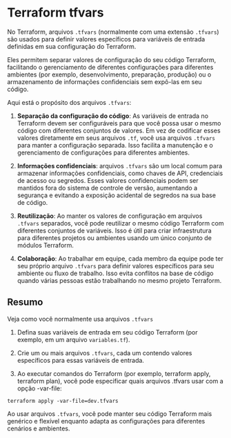 # Terraform tfvars

No Terraform, arquivos `.tfvars` (normalmente com uma extensão `.tfvars`) são usados para definir valores específicos para variáveis de entrada definidas em sua configuração do Terraform.

Eles permitem separar valores de configuração do seu código Terraform, facilitando o gerenciamento de diferentes configurações para diferentes ambientes (por exemplo, desenvolvimento, preparação, produção) ou o armazenamento de informações confidenciais sem expô-las em seu código.

Aqui está o propósito dos arquivos `.tfvars`:

1. **Separação da configuração do código**: As variáveis de entrada no Terraform devem ser configuráveis para que você possa usar o mesmo código com diferentes conjuntos de valores. Em vez de codificar esses valores diretamente em seus arquivos `.tf`, você usa arquivos `.tfvars` para manter a configuração separada. Isso facilita a manutenção e o gerenciamento de configurações para diferentes ambientes.

2. **Informações confidenciais**: arquivos `.tfvars` são um local comum para armazenar informações confidenciais, como chaves de API, credenciais de acesso ou segredos. Esses valores confidenciais podem ser mantidos fora do sistema de controle de versão, aumentando a segurança e evitando a exposição acidental de segredos na sua base de código.

3. **Reutilização**: Ao manter os valores de configuração em arquivos `.tfvars` separados, você pode reutilizar o mesmo código Terraform com diferentes conjuntos de variáveis. Isso é útil para criar infraestrutura para diferentes projetos ou ambientes usando um único conjunto de módulos Terraform.

4. **Colaboração**: Ao trabalhar em equipe, cada membro da equipe pode ter seu próprio arquivo `.tfvars` para definir valores específicos para seu ambiente ou fluxo de trabalho. Isso evita conflitos na base de código quando várias pessoas estão trabalhando no mesmo projeto Terraform.

## Resumo

Veja como você normalmente usa arquivos `.tfvars`

1. Defina suas variáveis de entrada em seu código Terraform (por exemplo, em um arquivo `variables.tf`).

2. Crie um ou mais arquivos `.tfvars`, cada um contendo valores específicos para essas variáveis de entrada.

3. Ao executar comandos do Terraform (por exemplo, terraform apply, terraform plan), você pode especificar quais arquivos .tfvars usar com a opção -var-file:

```
terraform apply -var-file=dev.tfvars
```

Ao usar arquivos `.tfvars`, você pode manter seu código Terraform mais genérico e flexível enquanto adapta as configurações para diferentes cenários e ambientes.